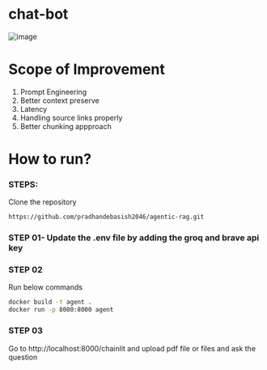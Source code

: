 # chat-bot

![image](https://github.com/user-attachments/assets/f35c31b8-39a3-4c28-a71d-d77de5850aaf)



# Scope of Improvement
1. Prompt Engineering 
2. Better context preserve
3. Latency
4. Handling source links properly
5. Better chunking appproach



# How to run?
### STEPS:

Clone the repository

```bash
https://github.com/pradhandebasish2046/agentic-rag.git
```
### STEP 01- Update the .env file by adding the groq and brave api key
### STEP 02
Run below commands
```bash
docker build -t agent .
docker run -p 8000:8000 agent
```
### STEP 03
Go to http://localhost:8000/chainlit and upload pdf file or files and ask the question
